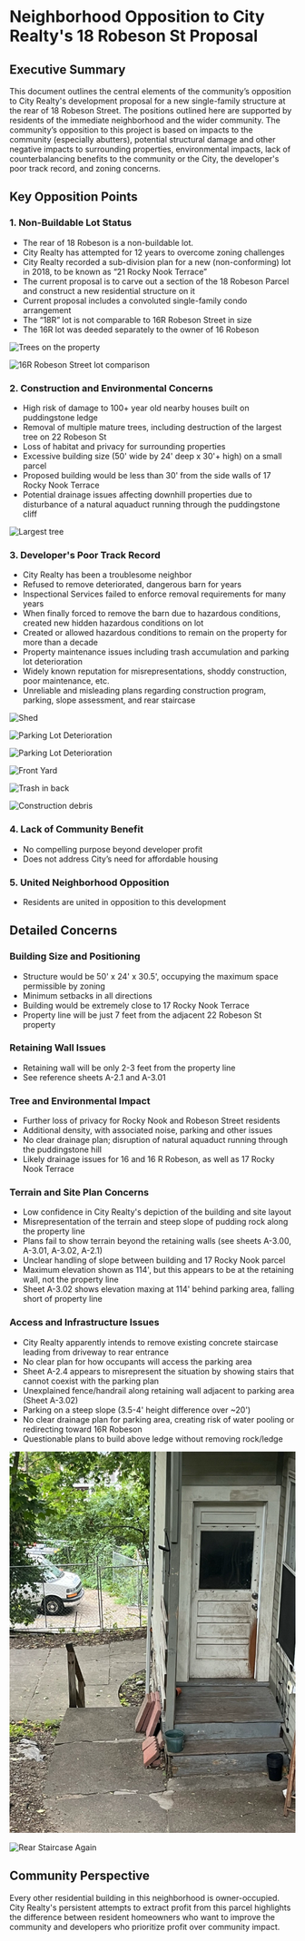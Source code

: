 
# Neighborhood Opposition to City Realty's 18 Robeson St Proposal

## Executive Summary
This document outlines the central elements of the community’s opposition to City Realty's development proposal for a new single-family structure at the rear of 18 Robeson Street.  The positions outlined here are supported by residents of the immediate neighborhood and the wider community. The community’s opposition to this project is based on impacts to the community (especially abutters), potential structural damage and other negative impacts to surrounding properties, environmental impacts, lack of counterbalancing benefits to the community or the City, the developer's poor track record, and zoning concerns.

## Key Opposition Points

### 1. Non-Buildable Lot Status
- The rear of 18 Robeson is a non-buildable lot.
- City Realty has attempted for 12 years to overcome zoning challenges
- City Realty recorded a sub-division plan for a new (non-conforming) lot in 2018, to be known as “21 Rocky Nook Terrace”
- The current proposal is to carve out a section of the 18 Robeson Parcel and construct a new residential structure on it
- Current proposal includes a convoluted single-family condo arrangement
- The “18R” lot is not comparable to 16R Robeson Street in size
- The 16R lot was deeded separately to the owner of 16 Robeson

![Trees on the property](./images/Trees.png)

![16R Robeson Street lot comparison](./images/16_r_lot.png)

### 2. Construction and Environmental Concerns
- High risk of damage to 100+ year old nearby houses built on puddingstone ledge
- Removal of multiple mature trees, including destruction of the largest tree on 22 Robeson St
- Loss of habitat and privacy for surrounding properties
- Excessive building size (50' wide by 24' deep x 30'+ high) on a small parcel
- Proposed building would be less than 30' from the side walls of 17 Rocky Nook Terrace
- Potential drainage issues affecting downhill properties due to disturbance of a natural aquaduct running through the puddingstone cliff

![Largest tree](./images/largest_tree.png)

### 3. Developer's Poor Track Record
- City Realty has been a troublesome neighbor
- Refused to remove deteriorated, dangerous barn for years
- Inspectional Services failed to enforce removal requirements for many years
- When finally forced to remove the barn due to hazardous conditions, created new hidden hazardous conditions on lot
- Created or allowed hazardous conditions to remain on the property for more than a decade
- Property maintenance issues including trash accumulation and parking lot deterioration
- Widely known reputation for misrepresentations, shoddy construction, poor maintenance, etc.
- Unreliable and misleading plans regarding construction program, parking, slope assessment, and rear staircase

![Shed](./images/shed.png)

![Parking Lot Deterioration](./images/plot_deterioration.png)

![Parking Lot Deterioration](./images/driveway_yard_with_holes.png)

![Front Yard](./images/parquet_front.png)

![Trash in back](./images/trash_back2.png)

![Construction debris](./images/construction_debris.png)


### 4. Lack of Community Benefit
- No compelling purpose beyond developer profit
- Does not address City’s need for affordable housing

### 5. United Neighborhood Opposition
- Residents are united in opposition to this development

## Detailed Concerns

### Building Size and Positioning
- Structure would be 50' x 24' x 30.5', occupying the maximum space permissible by zoning
- Minimum setbacks in all directions
- Building would be extremely close to 17 Rocky Nook Terrace
- Property line will be just 7 feet from the adjacent 22 Robeson St property

### Retaining Wall Issues
- Retaining wall will be only 2-3 feet from the property line
- See reference sheets A-2.1 and A-3.01

### Tree and Environmental Impact
- Further loss of privacy for Rocky Nook and Robeson Street residents
- Additional density, with associated noise, parking and other issues
- No clear drainage plan; disruption of natural aquaduct running through the puddingstone hill
- Likely drainage issues for 16 and 16 R Robeson, as well as 17 Rocky Nook Terrace

### Terrain and Site Plan Concerns
- Low confidence in City Realty's depiction of the building and site layout
- Misrepresentation of the terrain and steep slope of pudding rock along the property line
- Plans fail to show terrain beyond the retaining walls (see sheets A-3.00, A-3.01, A-3.02, A-2.1)
- Unclear handling of slope between building and 17 Rocky Nook parcel
- Maximum elevation shown as 114', but this appears to be at the retaining wall, not the property line
- Sheet A-3.02 shows elevation maxing at 114' behind parking area, falling short of property line

### Access and Infrastructure Issues
- City Realty apparently intends to remove existing concrete staircase leading from driveway to rear entrance
- No clear plan for how occupants will access the parking area
- Sheet A-2.4 appears to misrepresent the situation by showing stairs that cannot coexist with the parking plan
- Unexplained fence/handrail along retaining wall adjacent to parking area (Sheet A-3.02)
- Parking on a steep slope (3.5-4' height difference over ~20')
- No clear drainage plan for parking area, creating risk of water pooling or redirecting toward 16R Robeson
- Questionable plans to build above ledge without removing rock/ledge

![Rear Staircase](./images/fence.png)

![Rear Staircase Again](./images/rear_staircase2.png)

## Community Perspective
Every other residential building in this neighborhood is owner-occupied. City Realty's persistent attempts to extract profit from this parcel highlights the difference between resident homeowners who want to improve the community and developers who prioritize profit over community impact.
